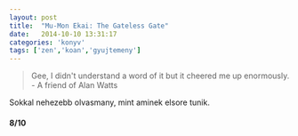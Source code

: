 ```yaml
---
layout: post
title:  "Mu-Mon Ekai: The Gateless Gate"
date:   2014-10-10 13:31:17
categories: 'konyv'
tags: ['zen','koan','gyujtemeny']
---
```


<blockquote>Gee, I didn't understand a word of it but it cheered me up enormously.  - A friend of Alan Watts</blockquote>

Sokkal nehezebb olvasmany, mint aminek elsore tunik.

<h4>8/10</h4>
